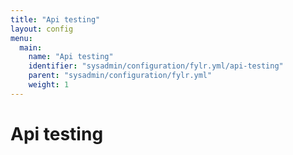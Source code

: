 ```yaml
---
title: "Api testing"
layout: config
menu:
  main:
    name: "Api testing"
    identifier: "sysadmin/configuration/fylr.yml/api-testing"
    parent: "sysadmin/configuration/fylr.yml"
    weight: 1
---
```

# Api testing